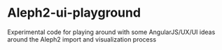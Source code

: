 # Aleph2-ui-playground

Experimental code for playing around with some AngularJS/UX/UI ideas around the Aleph2 import and visualization process
